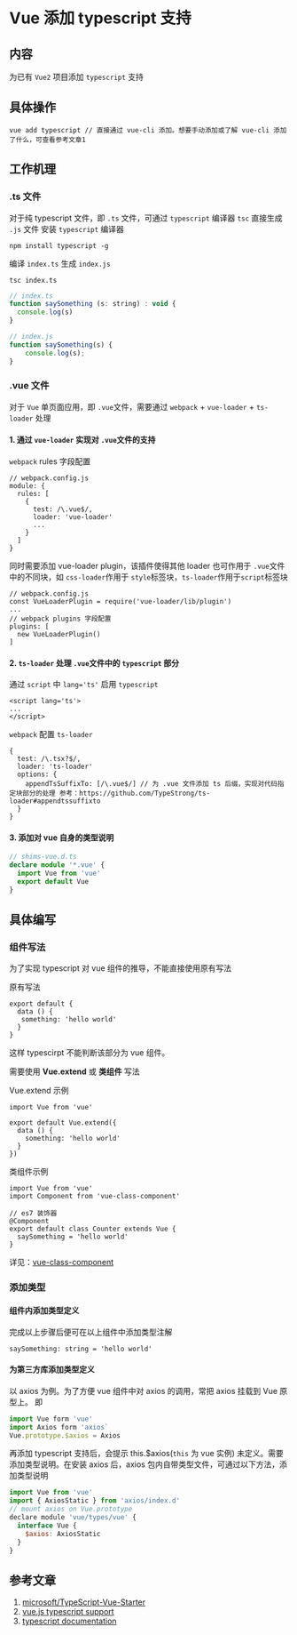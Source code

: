 # Vue 添加 typescript 支持

## 内容

为已有 `Vue2` 项目添加 `typescript` 支持

## 具体操作
```shell
vue add typescript // 直接通过 vue-cli 添加。想要手动添加或了解 vue-cli 添加了什么，可查看参考文章1
```
## 工作机理

### .ts 文件

对于纯 typescript 文件，即 `.ts` 文件，可通过 `typescript` 编译器 `tsc` 直接生成 `.js` 文件
安装 `typescript` 编译器

```
npm install typescript -g
```
编译 `index.ts` 生成 `index.js`
```shell
tsc index.ts
```
```javascript
// index.ts
function saySomething (s: string) : void {
  console.log(s)
}

// index.js
function saySomething(s) {
    console.log(s);
}
```
### .vue 文件

对于 `Vue` 单页面应用，即 `.vue`文件，需要通过 `webpack` + `vue-loader` + `ts-loader` 处理

#### 1. 通过 `vue-loader` 实现对 `.vue`文件的支持

`webpack` rules 字段配置

```
// webpack.config.js
module: {
  rules: [
    {
      test: /\.vue$/,
      loader: 'vue-loader'
      ...
    }
  ]
}
```
同时需要添加 vue-loader plugin，该插件使得其他 loader 也可作用于 `.vue`文件中的不同块，如 `css-loader`作用于 `style`标签块，`ts-loader`作用于`script`标签块
```
// webpack.config.js
const VueLoaderPlugin = require('vue-loader/lib/plugin')
...
// webpack plugins 字段配置
plugins: [
  new VueLoaderPlugin()
]
```
#### 2. `ts-loader` 处理 `.vue`文件中的 `typescript` 部分

通过 `script` 中 `lang='ts'` 启用 `typescript`

```
<script lang='ts'>
...
</script>
```
`webpack` 配置 `ts-loader`
```
{
  test: /\.tsx?$/,
  loader: 'ts-loader'
  options: {
    appendTsSuffixTo: [/\.vue$/] // 为 .vue 文件添加 ts 后缀，实现对代码指定块部分的处理 参考：https://github.com/TypeStrong/ts-loader#appendtssuffixto
  }
}
```
#### 3. 添加对 vue 自身的类型说明

```typescript
// shims-vue.d.ts
declare module '*.vue' {
  import Vue from 'vue'
  export default Vue
}
```
## 具体编写
### 组件写法
为了实现 typescript 对 vue 组件的推导，不能直接使用原有写法

原有写法
```
export default {
  data () {
   something: 'hello world' 
  }
}
```
这样 typescirpt 不能判断该部分为 vue 组件。

需要使用 **Vue.extend** 或 **类组件** 写法

Vue.extend 示例
```
import Vue from 'vue'

export default Vue.extend({
  data () {
    something: 'hello world'
  }
})
```

类组件示例

```
import Vue from 'vue'
import Component from 'vue-class-component'

// es7 装饰器
@Component
export default class Counter extends Vue {
  saySomething = 'hello world'
}
```
详见：[vue-class-component](https://class-component.vuejs.org/)
### 添加类型

#### 组件内添加类型定义

完成以上步骤后便可在以上组件中添加类型注解
```
saySomething: string = 'hello world'
```

#### 为第三方库添加类型定义

以 axios 为例。为了方便 vue 组件中对 axios 的调用，常把 axios 挂载到 Vue 原型上。
即

```javascript
import Vue form 'vue'
import Axios form 'axios`
Vue.prototype.$axios = Axios
```
再添加 typescript 支持后，会提示 this.$axios(`this` 为 vue 实例) 未定义。需要添加类型说明。在安装 axios 后，axios 包内自带类型文件，可通过以下方法，添加类型说明
```javascript
import Vue from 'vue'
import { AxiosStatic } from 'axios/index.d'
// mount axios on Vue.prototype
declare module 'vue/types/vue' {
  interface Vue {
    $axios: AxiosStatic
  }
}
```


## 参考文章
1. [microsoft/TypeScript-Vue-Starter](https://github.com/microsoft/TypeScript-Vue-Starter)
2. [vue.js typescript support](https://vuejs.org/v2/guide/typescript.html)
3. [typescript documentation](https://www.typescriptlang.org/docs/home.html)
